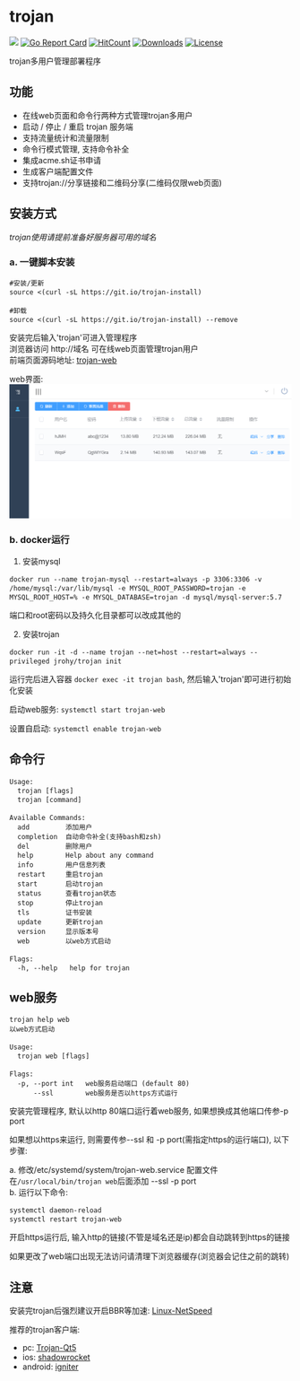 # trojan
![](https://img.shields.io/github/v/release/Jrohy/trojan.svg) 
[![Go Report Card](https://goreportcard.com/badge/github.com/Jrohy/trojan)](https://goreportcard.com/report/github.com/Jrohy/trojan)
[![HitCount](http://hits.dwyl.com/Jrohy/trojan.svg)](http://hits.dwyl.com/Jrohy/trojan)
[![Downloads](https://img.shields.io/github/downloads/Jrohy/trojan/total.svg)](https://img.shields.io/github/downloads/Jrohy/trojan/total.svg)
[![License](https://img.shields.io/badge/license-GPL%20V3-blue.svg?longCache=true)](https://www.gnu.org/licenses/gpl-3.0.en.html)


trojan多用户管理部署程序

## 功能
- 在线web页面和命令行两种方式管理trojan多用户
- 启动 / 停止 / 重启 trojan 服务端
- 支持流量统计和流量限制
- 命令行模式管理, 支持命令补全
- 集成acme.sh证书申请
- 生成客户端配置文件
- 支持trojan://分享链接和二维码分享(二维码仅限web页面)

## 安装方式
*trojan使用请提前准备好服务器可用的域名*  

###  a. 一键脚本安装
```
#安装/更新
source <(curl -sL https://git.io/trojan-install)

#卸载
source <(curl -sL https://git.io/trojan-install) --remove

```
安装完后输入'trojan'可进入管理程序   
浏览器访问 http://域名 可在线web页面管理trojan用户  
前端页面源码地址: [trojan-web](https://github.com/Jrohy/trojan-web)

web界面:
![avatar](asset/web.png)

### b. docker运行
1. 安装mysql
```
docker run --name trojan-mysql --restart=always -p 3306:3306 -v /home/mysql:/var/lib/mysql -e MYSQL_ROOT_PASSWORD=trojan -e MYSQL_ROOT_HOST=% -e MYSQL_DATABASE=trojan -d mysql/mysql-server:5.7
```
端口和root密码以及持久化目录都可以改成其他的

2. 安装trojan
```
docker run -it -d --name trojan --net=host --restart=always --privileged jrohy/trojan init
```
运行完后进入容器 `docker exec -it trojan bash`, 然后输入'trojan'即可进行初始化安装   

启动web服务: `systemctl start trojan-web`   

设置自启动: `systemctl enable trojan-web`

## 命令行
```
Usage:
  trojan [flags]
  trojan [command]

Available Commands:
  add         添加用户
  completion  自动命令补全(支持bash和zsh)
  del         删除用户
  help        Help about any command
  info        用户信息列表
  restart     重启trojan
  start       启动trojan
  status      查看trojan状态
  stop        停止trojan
  tls         证书安装
  update      更新trojan
  version     显示版本号
  web         以web方式启动

Flags:
  -h, --help   help for trojan
```

## web服务
```
trojan help web
以web方式启动

Usage:
  trojan web [flags]

Flags:
  -p, --port int   web服务启动端口 (default 80)
      --ssl        web服务是否以https方式运行
```
安装完管理程序, 默认以http 80端口运行着web服务, 如果想换成其他端口传参-p port 
 
如果想以https来运行, 则需要传参--ssl 和 -p port(需指定https的运行端口), 以下步骤:

a. 修改/etc/systemd/system/trojan-web.service 配置文件
在`/usr/local/bin/trojan web`后面添加 --ssl -p port  
b. 运行以下命令:  
```
systemctl daemon-reload
systemctl restart trojan-web
```
开启https运行后, 输入http的链接(不管是域名还是ip)都会自动跳转到https的链接

如果更改了web端口出现无法访问请清理下浏览器缓存(浏览器会记住之前的跳转)


## 注意
安装完trojan后强烈建议开启BBR等加速: [Linux-NetSpeed](https://github.com/chiakge/Linux-NetSpeed)  

推荐的trojan客户端: 
   - pc: [Trojan-Qt5](https://github.com/TheWanderingCoel/Trojan-Qt5)
   - ios: [shadowrocket](https://apps.apple.com/us/app/shadowrocket/id932747118)
   - android: [igniter](https://github.com/trojan-gfw/igniter)
